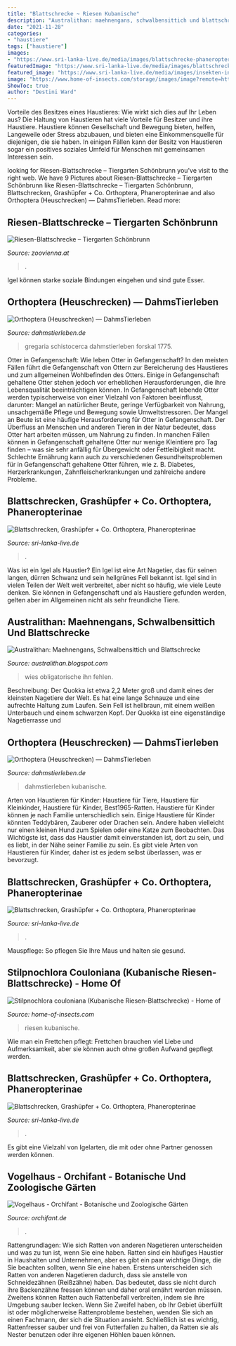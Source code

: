 ```yaml
---
title: "Blattschrecke ~ Riesen Kubanische"
description: "Australithan: maehnengans, schwalbensittich und blattschrecke"
date: "2021-11-28"
categories:
- "haustiere"
tags: ["haustiere"]
images:
- "https://www.sri-lanka-live.de/media/images/blattschrecke-phaneropterinae-large.jpg"
featuredImage: "https://www.sri-lanka-live.de/media/images/blattschrecke-phaneropterinae-large.jpg"
featured_image: "https://www.sri-lanka-live.de/media/images/insekten-insects-orthoptera-grashuepfer-sri-lanka-grasshopper-colored-blue-red-antennae-orange-black-12-2019-4325-large.jpg"
image: "https://www.home-of-insects.com/storage/images/image?remote=https:%2F%2Fwww.home-of-insects.com%2FWebRoot%2FStore29%2FShops%2F85316522%2F5F65%2F0CAF%2FC3E4%2F5157%2F0976%2F0A0C%2F6D10%2F8293%2Fstilpnochlora_couloniana.JPG&amp;shop=85316522&amp;width=540&amp;height=2560"
ShowToc: true
author: "Destini Ward"
---
```



Vorteile des Besitzes eines Haustieres: Wie wirkt sich dies auf Ihr Leben aus?
Die Haltung von Haustieren hat viele Vorteile für Besitzer und ihre Haustiere. Haustiere können Gesellschaft und Bewegung bieten, helfen, Langeweile oder Stress abzubauen, und bieten eine Einkommensquelle für diejenigen, die sie haben. In einigen Fällen kann der Besitz von Haustieren sogar ein positives soziales Umfeld für Menschen mit gemeinsamen Interessen sein.

	

		
looking for Riesen-Blattschrecke – Tiergarten Schönbrunn you've visit to the right web. We have 9 Pictures about Riesen-Blattschrecke – Tiergarten Schönbrunn like Riesen-Blattschrecke – Tiergarten Schönbrunn, Blattschrecken, Grashüpfer + Co. Orthoptera, Phaneropterinae and also Orthoptera (Heuschrecken) — DahmsTierleben. Read more:
		
    
## Riesen-Blattschrecke – Tiergarten Schönbrunn

<img loading=lazy src="https://www.zoovienna.at/media/_versions_/userphotos/franz_wunsch/2015-04/foto_22_lo_animal_detail_935.jpg" onerror="this.onerror=null;this.src='https://tse4.mm.bing.net/th?id=OIP.6aYB5GKQgXEIfE70i-1axwHaE8&amp;pid=15.1';" alt="Riesen-Blattschrecke – Tiergarten Schönbrunn">

_Source: zoovienna.at_

>. 

	

Igel können starke soziale Bindungen eingehen und sind gute Esser.

    
## Orthoptera (Heuschrecken) — DahmsTierleben

<img loading=lazy src="https://www.dahmstierleben.de/insekten/bilder/schistocerca-gregaria/schistocerca-gregaria.jpg" onerror="this.onerror=null;this.src='https://tse4.mm.bing.net/th?id=OIP.b1YS7euaO8kJck7WvCTDuQHaE7&amp;pid=15.1';" alt="Orthoptera (Heuschrecken) — DahmsTierleben">

_Source: dahmstierleben.de_

>gregaria schistocerca dahmstierleben forskal 1775. 

	

Otter in Gefangenschaft: Wie leben Otter in Gefangenschaft?
In den meisten Fällen führt die Gefangenschaft von Ottern zur Bereicherung des Haustieres und zum allgemeinen Wohlbefinden des Otters. Einige in Gefangenschaft gehaltene Otter stehen jedoch vor erheblichen Herausforderungen, die ihre Lebensqualität beeinträchtigen können. In Gefangenschaft lebende Otter werden typischerweise von einer Vielzahl von Faktoren beeinflusst, darunter: Mangel an natürlicher Beute, geringe Verfügbarkeit von Nahrung, unsachgemäße Pflege und Bewegung sowie Umweltstressoren.
Der Mangel an Beute ist eine häufige Herausforderung für Otter in Gefangenschaft. Der Überfluss an Menschen und anderen Tieren in der Natur bedeutet, dass Otter hart arbeiten müssen, um Nahrung zu finden. In manchen Fällen können in Gefangenschaft gehaltene Otter nur wenige Kleintiere pro Tag finden – was sie sehr anfällig für Übergewicht oder Fettleibigkeit macht. Schlechte Ernährung kann auch zu verschiedenen Gesundheitsproblemen für in Gefangenschaft gehaltene Otter führen, wie z. B. Diabetes, Herzerkrankungen, Zahnfleischerkrankungen und zahlreiche andere Probleme.

    
## Blattschrecken, Grashüpfer + Co. Orthoptera, Phaneropterinae

<img loading=lazy src="https://www.sri-lanka-live.de/media/images/insect-unbestimmte-laubschrecke-023-large.jpg" onerror="this.onerror=null;this.src='https://tse4.mm.bing.net/th?id=OIP.JRKmKULmww0I2U97oGTkowHaFj&amp;pid=15.1';" alt="Blattschrecken, Grashüpfer + Co. Orthoptera, Phaneropterinae">

_Source: sri-lanka-live.de_

>. 

	

Was ist ein Igel als Haustier?
Ein Igel ist eine Art Nagetier, das für seinen langen, dürren Schwanz und sein hellgrünes Fell bekannt ist. Igel sind in vielen Teilen der Welt weit verbreitet, aber nicht so häufig, wie viele Leute denken. Sie können in Gefangenschaft und als Haustiere gefunden werden, gelten aber im Allgemeinen nicht als sehr freundliche Tiere.

    
## Australithan: Maehnengans, Schwalbensittich Und Blattschrecke

<img loading=lazy src="https://4.bp.blogspot.com/-UrHP20XZ6cA/WsslwdXVjLI/AAAAAAAAALE/P0sWxg1BrJUce8S436uJk9yiRdJQCqLFACEwYBhgL/s1600/RIMG1538%2B-%2BCopy.JPG" onerror="this.onerror=null;this.src='https://tse2.mm.bing.net/th?id=OIP.f_U3PLwirvaGsBuf4PWA4gHaFB&amp;pid=15.1';" alt="Australithan: Maehnengans, Schwalbensittich und Blattschrecke">

_Source: australithan.blogspot.com_

>wies obligatorische ihn fehlen. 

	

Beschreibung: Der Quokka ist etwa 2,2 Meter groß und damit eines der kleinsten Nagetiere der Welt. Es hat eine lange Schnauze und eine aufrechte Haltung zum Laufen. Sein Fell ist hellbraun, mit einem weißen Unterbauch und einem schwarzen Kopf. Der Quokka ist eine eigenständige Nagetierrasse und

    
## Orthoptera (Heuschrecken) — DahmsTierleben

<img loading=lazy src="https://www.dahmstierleben.de/insekten/bilder/StilpnochloraCouloniana/stilpnochlora-couloniana-3.jpg" onerror="this.onerror=null;this.src='https://tse4.mm.bing.net/th?id=OIP.cEMFr5CFKgevlkTA-Sl8kgHaE7&amp;pid=15.1';" alt="Orthoptera (Heuschrecken) — DahmsTierleben">

_Source: dahmstierleben.de_

>dahmstierleben kubanische. 

	

Arten von Haustieren für Kinder: Haustiere für Tiere, Haustiere für Kleinkinder, Haustiere für Kinder, Best1965-Ratten.
Haustiere für Kinder können je nach Familie unterschiedlich sein. Einige Haustiere für Kinder könnten Teddybären, Zauberer oder Drachen sein. Andere haben vielleicht nur einen kleinen Hund zum Spielen oder eine Katze zum Beobachten. Das Wichtigste ist, dass das Haustier damit einverstanden ist, dort zu sein, und es liebt, in der Nähe seiner Familie zu sein. Es gibt viele Arten von Haustieren für Kinder, daher ist es jedem selbst überlassen, was er bevorzugt.

    
## Blattschrecken, Grashüpfer + Co. Orthoptera, Phaneropterinae

<img loading=lazy src="https://www.sri-lanka-live.de/media/images/insekten-insects-orthoptera-grashuepfer-sri-lanka-grasshopper-colored-blue-red-antennae-orange-black-12-2019-4325-large.jpg" onerror="this.onerror=null;this.src='https://tse2.mm.bing.net/th?id=OIP.Kc2u562DMiUXCi1hT-8H2AHaFb&amp;pid=15.1';" alt="Blattschrecken, Grashüpfer + Co. Orthoptera, Phaneropterinae">

_Source: sri-lanka-live.de_

>. 

	

Mauspflege: So pflegen Sie Ihre Maus und halten sie gesund.

    
## Stilpnochlora Couloniana (Kubanische Riesen-Blattschrecke) - Home Of

<img loading=lazy src="https://www.home-of-insects.com/storage/images/image?remote=https:%2F%2Fwww.home-of-insects.com%2FWebRoot%2FStore29%2FShops%2F85316522%2F5F65%2F0CAF%2FC3E4%2F5157%2F0976%2F0A0C%2F6D10%2F8293%2Fstilpnochlora_couloniana.JPG&amp;shop=85316522&amp;width=540&amp;height=2560" onerror="this.onerror=null;this.src='https://tse2.mm.bing.net/th?id=OIP.U4miResw0U2zfsy0zyy5cAHaHa&amp;pid=15.1';" alt="Stilpnochlora couloniana (Kubanische Riesen-Blattschrecke) - Home of">

_Source: home-of-insects.com_

>riesen kubanische. 

	

Wie man ein Frettchen pflegt: Frettchen brauchen viel Liebe und Aufmerksamkeit, aber sie können auch ohne großen Aufwand gepflegt werden.

    
## Blattschrecken, Grashüpfer + Co. Orthoptera, Phaneropterinae

<img loading=lazy src="https://www.sri-lanka-live.de/media/images/blattschrecke-phaneropterinae-large.jpg" onerror="this.onerror=null;this.src='https://tse3.mm.bing.net/th?id=OIP.lm-GjEHRVGWyQIOy-vHUPgHaCk&amp;pid=15.1';" alt="Blattschrecken, Grashüpfer + Co. Orthoptera, Phaneropterinae">

_Source: sri-lanka-live.de_

>. 

	

Es gibt eine Vielzahl von Igelarten, die mit oder ohne Partner genossen werden können.

    
## Vogelhaus - Orchifant - Botanische Und Zoologische Gärten

<img loading=lazy src="https://image.jimcdn.com/app/cms/image/transf/none/path/s0c8a11a912853f14/image/i6b275c1b1c398b07/version/1548630105/image.jpg" onerror="this.onerror=null;this.src='https://tse1.mm.bing.net/th?id=OIP.lkmZbVL2g7Cjzi0ENeSa7wHaE8&amp;pid=15.1';" alt="Vogelhaus - Orchifant - Botanische und Zoologische Gärten">

_Source: orchifant.de_

>. 

	

Rattengrundlagen: Wie sich Ratten von anderen Nagetieren unterscheiden und was zu tun ist, wenn Sie eine haben.
Ratten sind ein häufiges Haustier in Haushalten und Unternehmen, aber es gibt ein paar wichtige Dinge, die Sie beachten sollten, wenn Sie eine haben. Erstens unterscheiden sich Ratten von anderen Nagetieren dadurch, dass sie anstelle von Schneidezähnen (Reißzähne) haben. Das bedeutet, dass sie nicht durch ihre Backenzähne fressen können und daher oral ernährt werden müssen. Zweitens können Ratten auch Rattenbefall verbreiten, indem sie ihre Umgebung sauber lecken. Wenn Sie Zweifel haben, ob Ihr Gebiet überfüllt ist oder möglicherweise Rattenprobleme bestehen, wenden Sie sich an einen Fachmann, der sich die Situation ansieht. Schließlich ist es wichtig, Rattenfresser sauber und frei von Futterfallen zu halten, da Ratten sie als Nester benutzen oder ihre eigenen Höhlen bauen können.

